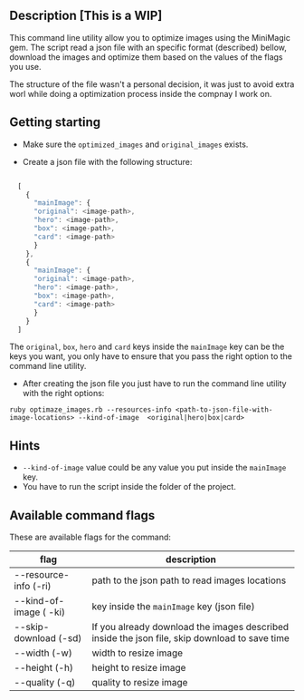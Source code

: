 Description [This is a WIP]
---------------------------


This command line utility allow you to optimize images using the MiniMagic gem. The script read a json file with an specific format
(described) bellow, download the images and optimize them based on the values of the flags you use.

The structure of the file wasn't a personal decision, it was just to avoid extra worl while doing a optimization process inside
the compnay I work on.


Getting starting
----------------

* Make sure the `optimized_images` and `original_images` exists.

* Create a json file with the following structure:

```js

  [
    {
      "mainImage": {
      "original": <image-path>,
      "hero": <image-path>,
      "box": <image-path>,
      "card": <image-path>
      }
    },
    {
      "mainImage": {
      "original": <image-path>,
      "hero": <image-path>,
      "box": <image-path>,
      "card": <image-path>
      }
    }
  ]

```

The `original`, `box`, `hero` and `card` keys inside the `mainImage` key can be the keys you want, you only have to ensure
that you pass the right option to the command line utility.

* After creating the json file you just have to run the command line utility with the right options:

`ruby optimaze_images.rb --resources-info <path-to-json-file-with-image-locations> --kind-of-image  <original|hero|box|card>`


Hints
------


* `--kind-of-image` value could be any value you put inside the `mainImage` key.
* You have to run the script inside the folder of the project.


Available command flags
------------------------

These are available flags for the command:

**flag**                   | **description**
---                        | --------------------               |
--resource-info  (-ri)     | path to the json path to read images locations
--kind-of-image  ( -ki)    | key inside the `mainImage` key (json file)
--skip-download  (-sd)     | If you already download the images described inside the json file, skip download to save time
--width          (-w)      | width to resize image
--height         (-h)      | height to resize image
--quality        (-q)      | quality to resize image
